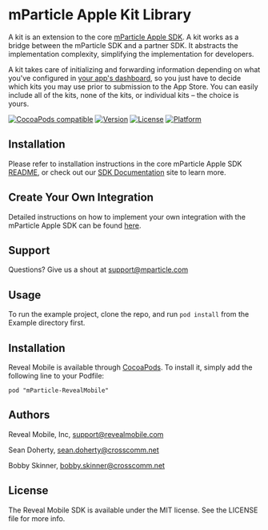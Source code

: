 # mParticle Apple Kit Library

A kit is an extension to the core [mParticle Apple SDK](https://github.com/mParticle/mparticle-apple-sdk). A kit works as a bridge between the mParticle SDK and a partner SDK. It abstracts the implementation complexity, simplifying the implementation for developers.

A kit takes care of initializing and forwarding information depending on what you've configured in [your app's dashboard](https://app.mparticle.com), so you just have to decide which kits you may use prior to submission to the App Store. You can easily include all of the kits, none of the kits, or individual kits – the choice is yours.



[![CocoaPods compatible](http://img.shields.io/badge/CocoaPods-compatible-brightgreen.png)](https://cocoapods.org/?q=mparticle)
[![Version](https://img.shields.io/cocoapods/v/Reveal.svg?style=flat)](http://cocoadocs.org/docsets/Reveal)
[![License](https://img.shields.io/cocoapods/l/Reveal.svg?style=flat)](http://cocoadocs.org/docsets/Reveal)
[![Platform](https://img.shields.io/cocoapods/p/Reveal.svg?style=flat)](http://cocoadocs.org/docsets/Reveal)


## Installation

Please refer to installation instructions in the core mParticle Apple SDK [README](https://github.com/mParticle/mparticle-apple-sdk#get-the-sdk), or check out our [SDK Documentation](http://docs.mparticle.com/#sdk-documentation) site to learn more.


## Create Your Own Integration

Detailed instructions on how to implement your own integration with the mParticle Apple SDK can be found [here](https://github.com/mparticle-integrations/mparticle-apple-integration-example/wiki/Kit-Integration-Development).


## Support

Questions? Give us a shout at <support@mparticle.com>



## Usage

To run the example project, clone the repo, and run `pod install` from the Example directory first.
## Installation

Reveal Mobile is available through [CocoaPods](http://cocoapods.org). To install
it, simply add the following line to your Podfile:

    pod "mParticle-RevealMobile"

## Authors

Reveal Mobile, Inc, support@revealmobile.com

Sean Doherty, sean.doherty@crosscomm.net

Bobby Skinner, bobby.skinner@crosscomm.net

## License

The Reveal Mobile SDK is available under the MIT license. See the LICENSE file for more info.